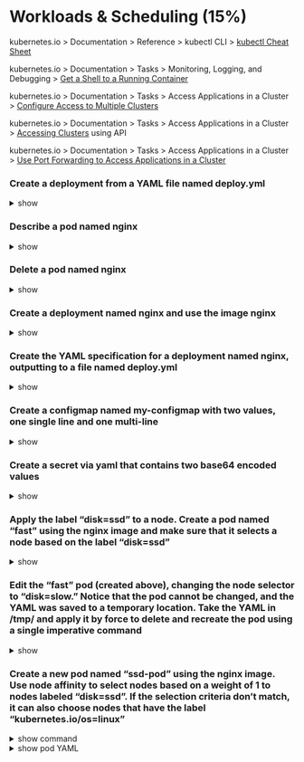 # Workloads & Scheduling (15%)

kubernetes.io > Documentation > Reference > kubectl CLI > [kubectl Cheat Sheet](https://kubernetes.io/docs/reference/kubectl/cheatsheet/)

kubernetes.io > Documentation > Tasks > Monitoring, Logging, and Debugging > [Get a Shell to a Running Container](https://kubernetes.io/docs/tasks/debug-application-cluster/get-shell-running-container/)

kubernetes.io > Documentation > Tasks > Access Applications in a Cluster > [Configure Access to Multiple Clusters](https://kubernetes.io/docs/tasks/access-application-cluster/configure-access-multiple-clusters/)

kubernetes.io > Documentation > Tasks > Access Applications in a Cluster > [Accessing Clusters](https://kubernetes.io/docs/tasks/access-application-cluster/access-cluster/) using API

kubernetes.io > Documentation > Tasks > Access Applications in a Cluster > [Use Port Forwarding to Access Applications in a Cluster](https://kubernetes.io/docs/tasks/access-application-cluster/port-forward-access-application-cluster/)

### Create a deployment from a YAML file named deploy.yml

<details><summary>show</summary>
<p>

```bash
kubectl apply -f deploy.yml
```

</p>
</details>

### Describe a pod named nginx

<details><summary>show</summary>
<p>

```bash
kubectl describe po nginx
```

</p>
</details>

### Delete a pod named nginx

<details><summary>show</summary>
<p>

```bash
kubectl delete po nginx
```

</p>
</details>

### Create a deployment named nginx and use the image nginx

<details><summary>show</summary>
<p>

```bash
kubectl create deploy nginx --image=nginx
```

</p>
</details>

### Create the YAML specification for a deployment named nginx, outputting to a file named deploy.yml

<details><summary>show</summary>
<p>

```bash
kubectl create deployment nginx --image=nginx --dry-run -o yaml > deploy.yml
```

</p>
</details>

### Create a configmap named my-configmap with two values, one single line and one multi-line

<details><summary>show</summary>
<p>

```bash
# create a file named my-configmap.yml
apiVersion: v1
kind: ConfigMap
metadata:
  name: my-configmap
data:
  key1: Hello, world!
  key2: |
    Test
    multiple lines
    more lines

# create the confimap from the file my-configmap.yml
kubectl apply -f my-configmap.yml

# view the configmap data in the cluster
kubectl describe configmap my-configmap
```

</p>
</details>

### Create a secret via yaml that contains two base64 encoded values

<details><summary>show</summary>
<p>

```bash
# create two base64 encoded strings
echo -n 'secret' | base64

echo -n 'anothersecret' | base64

# create a file named secret.yml
apiVersion: v1
kind: Secret
metadata:
  name: my-secret
type: Opaque
data:
  secretkey1: <base64 String 1>
  secretkey2: <base64 String 2>

# create a secret
kubectl create -f secretl.yml
```

</p>
</details>

### Apply the label “disk=ssd” to a node. Create a pod named “fast” using the nginx image and make sure that it selects a node based on the label “disk=ssd”

<details><summary>show</summary>
<p>

```bash
# label the node named 'node01'
kubectl label no node01 "disk=ssd"

# create the pod YAML for pod named 'fast'
kubectl run fast --image nginx --dry-run=client -o yaml > fast.yaml
```

```yaml
# fast.yaml
apiVersion: v1
kind: Pod
metadata:
  creationTimestamp: null
  labels:
    run: fast
  name: fast
spec:
  nodeSelector: ### ADD THIS LINE
    disk: ssd   ### ADD THIS LINE
  containers:
  - image: nginx
    name: fast
```

</p>
</details>


### Edit the “fast” pod (created above), changing the node selector to “disk=slow.” Notice that the pod cannot be changed, and the YAML was saved to a temporary location. Take the YAML in /tmp/ and apply it by force to delete and recreate the pod using a single imperative command

<details><summary>show</summary>
<p>

```bash
# edit the pod
kubectl edit po fast
```

```yaml
# edit fast pod
apiVersion: v1
kind: Pod
metadata:
  creationTimestamp: null
  labels:
    run: fast
  name: fast
spec:
  nodeSelector:
    disk: slow  ### CHANGE THIS LINE
  containers:
  - image: nginx
    name: fast
```

```bash
# output will look similar to the following:
# :error: pods "fast" is invalid
# A copy of your changes has been stored to "/tmp/kubectl-edit-136974717.yaml"
# error: Edit cancelled, no valid changes were saved.

# replace and recreate the pod
k replace -f /tmp/kubectl-edit-136974717.yaml --force
```

</p>
</details>

### Create a new pod named “ssd-pod” using the nginx image. Use node affinity to select nodes based on a weight of 1 to nodes labeled “disk=ssd”. If the selection criteria don’t match, it can also choose nodes that have the label “kubernetes.io/os=linux”

<details><summary>show command</summary>
<p>

```bash
# create the YAML for a pod named 'ssd-pod'
kubectl run ssd-pod --image nginx --dry-run=client -o yaml > pod.yaml
```

</p>
</details>

<details><summary>show pod YAML</summary>
<p>

```yaml
# pod.yaml file
apiVersion: v1
kind: Pod
metadata:
  creationTimestamp: null
  labels:
    run: ssd-pod
  name: ssd-pod
spec:
############## START HERE ############################
  affinity:
    nodeAffinity:
      requiredDuringSchedulingIgnoredDuringExecution:
        nodeSelectorTerms:
        - matchExpressions:
          - key: kubernetes.io/os
            operator: In
            values:
            - linux
      preferredDuringSchedulingIgnoredDuringExecution:
      - weight: 1
        preference:
          matchExpressions:
          - key: disk
            operator: In
            values:
            - ssd
############## END HERE ############################
  containers:
  - image: nginx
    name: ssd-pod
```

</p>
</details>
